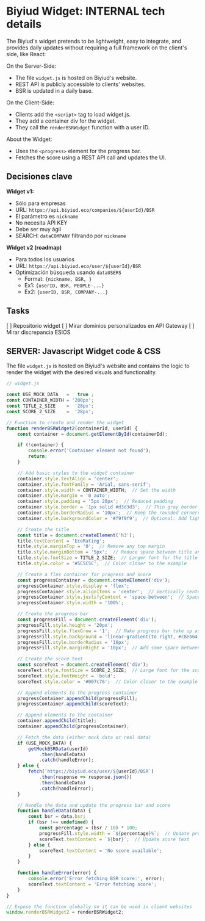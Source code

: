 # Biyiud Widget: INTERNAL tech details
The Biyiud's widget pretends to be lightweight, easy to integrate, and provides daily updates without requiring a full framework on the client's side, like React:

On the Server-Side:
- The file `widget.js` is hosted on Biyiud's website.
- REST API is publicly accessible to clients' websites.
- BSR is updated in a daily base.

On the Client-Side:
- Clients add the `<script>` tag to load widget.js.
- They add a container div for the widget.
- They call the `renderBSRWidget` function with a user ID.

About the Widget:
- Uses the `<progress>` element for the progress bar.
- Fetches the score using a REST API call and updates the UI.

## Decisiones clave
**Widget v1:**
- Sólo para empresas
- URL: `https://api.biyiud.eco/companies/${userId}/BSR`
- El parámetro es `nickname`
- No necesita API KEY
- Debe ser muy ágil
- SEARCH: `dataCOMPANY` filtrando por `nickname`

**Widget v2 (roadmap)**
- Para todos los usuarios
- URL: `https://api.biyiud.eco/user/${userId}/BSR`
-  Optimización búsqueda usando `dataUSERS`
   - Format: `{nickname, BSR, }`
   - Ex1: `{userID, BSR, PEOPLE-...}`
   - Ex2: `{userID, BSR, COMPANY-...}`

## Tasks
[ ] Repositorio widget
[ ] Mirar dominios personalizados en API Gateway
[ ] Mirar discrepancia ESIOS

## SERVER: Javascript Widget code & CSS
The file `widget.js` is hosted on Biyiud's website and contains the logic to render the widget with the desired visuals and functionality.

```javascript
// widget.js

const USE_MOCK_DATA   =   true ;
const CONTAINER_WIDTH = '200px';
const TITLE_2_SIZE    =  '28px';
const SCORE_2_SIZE    =  '28px';

// Function to create and render the widget
function renderBSRWidget2(containerId, userId) {
    const container = document.getElementById(containerId);

    if (!container) {
        console.error('Container element not found');
        return;
    }

    // Add basic styles to the widget container
    container.style.textAlign = 'center';
    container.style.fontFamily = 'Arial, sans-serif';
    container.style.width = CONTAINER_WIDTH;  // Set the width
    container.style.margin = '0 auto';
    container.style.padding = '5px 20px';  // Reduced padding
    container.style.border = '1px solid #d3d3d3';  // Thin gray border
    container.style.borderRadius = '10px';  // Keep the rounded corners
    container.style.backgroundColor = '#f9f9f9';  // Optional: Add light background color

    // Create the title
    const title = document.createElement('h3');
    title.textContent = 'EcoRating';
    title.style.marginTop = '0';  // Remove any top margin
    title.style.marginBottom = '5px';  // Reduce space between title and progress bar
    title.style.fontSize = TITLE_2_SIZE;  // Larger font for the title
    title.style.color = '#5C5C5C';  // Color closer to the example

    // Create a flex container for progress and score
    const progressContainer = document.createElement('div');
    progressContainer.style.display = 'flex';
    progressContainer.style.alignItems = 'center';  // Vertically center align the items
    progressContainer.style.justifyContent = 'space-between';  // Space out the progress bar and score
    progressContainer.style.width = '100%';

    // Create the progress bar
    const progressFill = document.createElement('div');
    progressFill.style.height = '20px';
    progressFill.style.flexGrow = '1';  // Make progress bar take up as much space as possible
    progressFill.style.background = 'linear-gradient(to right, #c8eb64, #00c9b7)';
    progressFill.style.borderRadius = '10px';
    progressFill.style.marginRight = '10px';  // Add some space between the progress bar and the score

    // Create the score text
    const scoreText = document.createElement('div');
    scoreText.style.fontSize = SCORE_2_SIZE;  // Large font for the score
    scoreText.style.fontWeight = 'bold';
    scoreText.style.color = '#007c76';  // Color closer to the example

    // Append elements to the progress container
    progressContainer.appendChild(progressFill);
    progressContainer.appendChild(scoreText);

    // Append elements to the container
    container.appendChild(title);
    container.appendChild(progressContainer);

    // Fetch the data (either mock data or real data)
    if (USE_MOCK_DATA) {
        getMockBSRData(userId)
            .then(handleData)
            .catch(handleError);
    } else {
        fetch(`https://biyiud.eco/user/${userId}/BSR`)
            .then(response => response.json())
            .then(handleData)
            .catch(handleError);
    }

    // Handle the data and update the progress bar and score
    function handleData(data) {
        const bsr = data.bsr;
        if (bsr !== undefined) {
            const percentage = (bsr / 10) * 100;
            progressFill.style.width = `${percentage}%`;  // Update progress fill width
            scoreText.textContent = `${bsr}`;  // Update score text
        } else {
            scoreText.textContent = 'No score available';
        }
    }

    function handleError(error) {
        console.error('Error fetching BSR score:', error);
        scoreText.textContent = 'Error fetching score';
    }
}

// Expose the function globally so it can be used in client websites
window.renderBSRWidget2 = renderBSRWidget2;
```

